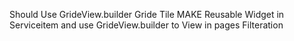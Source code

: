 Should Use GrideView.builder
Gride Tile
MAKE Reusable Widget in Serviceitem and use GrideView.builder to View in pages Filteration

